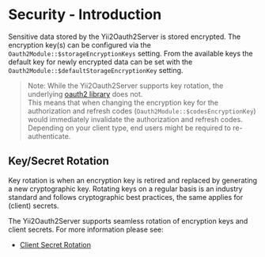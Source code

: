 Security - Introduction
=======================

Sensitive data stored by the Yii2Oauth2Server is stored encrypted. The encryption key(s) can be configured via the
`Oauth2Module::$storageEncryptionKeys` setting. From the available keys the default key for newly encrypted data can 
be set with the `Oauth2Module::$defaultStorageEncryptionKey` setting.

> Note: While the Yii2Oauth2Server supports key rotation, the underlying
  [oauth2 library](https://github.com/thephpleague/oauth2-server) does not.  
  This means that when changing the encryption key for the authorization and refresh codes
  (`Oauth2Module::$codesEncryptionKey`) would immediately invalidate the authorization and refresh codes.
  Depending on your client type, end users might be required to re-authenticate.


Key/Secret Rotation
-------------------
Key rotation is when an encryption key is retired and replaced by generating a new cryptographic key.
Rotating keys on a regular basis is an industry standard and follows cryptographic best practices, 
the same applies for (client) secrets. 

The Yii2Oauth2Server supports seamless rotation of encryption keys and client secrets. For more information please see:
* [Client Secret Rotation](security-client-secret-rotation.md)

